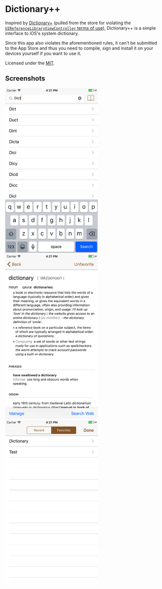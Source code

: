 # Dictionary++

Inspired by [Dictionary+](http://iphone.qualityindex.com/apps/571492/dictionary) (pulled from the store for violating the [`UIReferenceLibraryViewController` terms of use](https://developer.apple.com/documentation/uikit/uireferencelibraryviewcontroller)), Dictionary++ is a simple interface to iOS's system dictionary.

Since this app also violates the aforementioned rules, it can't be submitted to the App Store and thus you need to compile, sign and install it on your devices yourself if you want to use it.

Licensed under the [MIT](http://opensource.org/licenses/MIT).

## Screenshots

<img src="Dictionary++/Screenshots/1.png?raw=true" width="300" alt="Searching for words"/> <img src="Dictionary++/Screenshots/2.png?raw=true" width="300" alt="Viewing a word's definition"/> <img src="Dictionary++/Screenshots/3.png?raw=true" width="300" alt="Viewing the user's favorite words"/>
